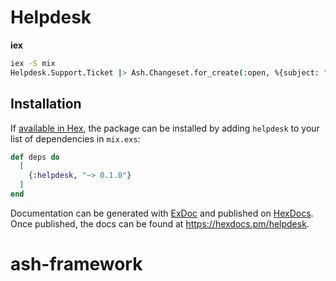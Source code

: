 # Helpdesk

**iex**
```bash
iex -S mix
Helpdesk.Support.Ticket |> Ash.Changeset.for_create(:open, %{subject: "My mouse won't click!"}) |> Ash.create!()
```

## Installation

If [available in Hex](https://hex.pm/docs/publish), the package can be installed
by adding `helpdesk` to your list of dependencies in `mix.exs`:

```elixir
def deps do
  [
    {:helpdesk, "~> 0.1.0"}
  ]
end
```

Documentation can be generated with [ExDoc](https://github.com/elixir-lang/ex_doc)
and published on [HexDocs](https://hexdocs.pm). Once published, the docs can
be found at <https://hexdocs.pm/helpdesk>.

# ash-framework
